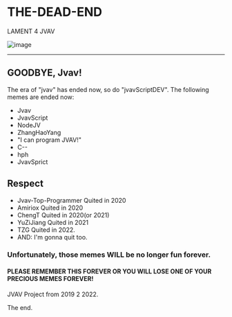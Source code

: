 # THE-DEAD-END
LAMENT 4 JVAV

![image](https://user-images.githubusercontent.com/68136140/158118002-f830546c-08e9-4d9c-b7fc-603793cccb91.png)

------------
## GOODBYE, Jvav!
The era of "jvav" has ended now, so do "jvavScriptDEV".
The following memes are ended now:
- Jvav
- JvavScript
- NodeJV
- ZhangHaoYang
- "I can program JVAV!"
- C--
- hph
- JvavSprict
## Respect
- Jvav-Top-Programmer Quited in 2020
- Amiriox Quited in 2020
- ChengT Quited in 2020(or 2021)
- YuZiJiang Quited in 2021
- TZG Quited in 2022.
- AND: I'm gonna quit too.
  
### Unfortunately, those memes WILL be no longer fun forever.
#### PLEASE REMEMBER THIS FOREVER OR YOU WILL LOSE ONE OF YOUR PRECIOUS MEMES FOREVER!

JVAV Project
from 2019 2 2022.

The end.
